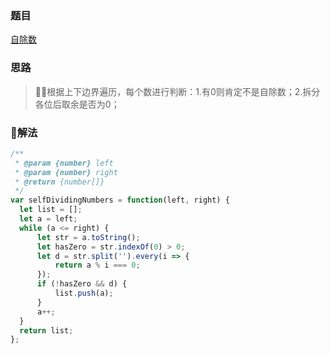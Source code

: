 ### 题目

[自除数](https://leetcode-cn.com/problems/self-dividing-numbers/description/)

### 思路

> 根据上下边界遍历，每个数进行判断：1.有0则肯定不是自除数；2.拆分各位后取余是否为0；

### 解法

```js
/**
 * @param {number} left
 * @param {number} right
 * @return {number[]}
 */
var selfDividingNumbers = function(left, right) {
  let list = [];
  let a = left;
  while (a <= right) {
      let str = a.toString();
      let hasZero = str.indexOf(0) > 0;
      let d = str.split('').every(i => {
          return a % i === 0;
      });
      if (!hasZero && d) {
          list.push(a);
      }
      a++;
  }
  return list;
};
```
